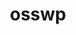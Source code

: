 ---
title: osswp
emoji: 🚀
colorFrom: blue
colorTo: green
sdk: gradio
sdk_version: "3.0"
app_file: "app.py"
pinned: false
---